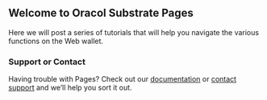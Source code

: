 ## Welcome to Oracol Substrate Pages

Here we will post a series of tutorials that will help you navigate the various functions on the Web wallet.
### Support or Contact

Having trouble with Pages? Check out our [documentation](https://docs.github.com/categories/github-pages-basics/) or [contact support](https://support.github.com/contact) and we’ll help you sort it out.
